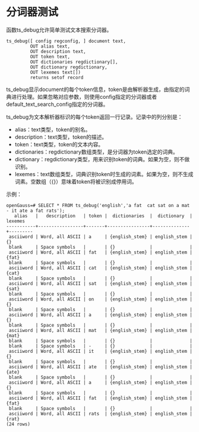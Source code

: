 # 分词器测试<a name="ZH-CN_TOPIC_0289900260"></a>

函数ts\_debug允许简单测试文本搜索分词器。

```
ts_debug([ config regconfig, ] document text,
         OUT alias text,
         OUT description text,
         OUT token text,
         OUT dictionaries regdictionary[],
         OUT dictionary regdictionary,
         OUT lexemes text[])
         returns setof record
```

ts\_debug显示document的每个token信息，token是由解析器生成，由指定的词典进行处理。如果忽略对应参数，则使用config指定的分词器或者default\_text\_search\_config指定的分词器。

ts\_debug为文本解析器标识的每个token返回一行记录。记录中的列分别是：

-   alias：text类型，token的别名。
-   description：text类型，token的描述。
-   token：text类型，token的文本内容。
-   dictionaries：regdictionary数组类型，是分词器为token选定的词典。
-   dictionary：regdictionary类型，用来识别token的词典。如果为空，则不做识别。
-   lexemes：text数组类型，词典识别token时生成的词素。如果为空，则不生成词素。空数组（\{\}）意味着token将被识别成停用词。

示例：

```
openGauss=# SELECT * FROM ts_debug('english','a fat  cat sat on a mat - it ate a fat rats');
   alias   |   description   | token |  dictionaries  |  dictionary  | lexemes 
-----------+-----------------+-------+----------------+--------------+---------
 asciiword | Word, all ASCII | a     | {english_stem} | english_stem | {}
 blank     | Space symbols   |       | {}             |              | 
 asciiword | Word, all ASCII | fat   | {english_stem} | english_stem | {fat}
 blank     | Space symbols   |       | {}             |              | 
 asciiword | Word, all ASCII | cat   | {english_stem} | english_stem | {cat}
 blank     | Space symbols   |       | {}             |              | 
 asciiword | Word, all ASCII | sat   | {english_stem} | english_stem | {sat}
 blank     | Space symbols   |       | {}             |              | 
 asciiword | Word, all ASCII | on    | {english_stem} | english_stem | {}
 blank     | Space symbols   |       | {}             |              | 
 asciiword | Word, all ASCII | a     | {english_stem} | english_stem | {}
 blank     | Space symbols   |       | {}             |              | 
 asciiword | Word, all ASCII | mat   | {english_stem} | english_stem | {mat}
 blank     | Space symbols   |       | {}             |              | 
 blank     | Space symbols   | -     | {}             |              | 
 asciiword | Word, all ASCII | it    | {english_stem} | english_stem | {}
 blank     | Space symbols   |       | {}             |              | 
 asciiword | Word, all ASCII | ate   | {english_stem} | english_stem | {ate}
 blank     | Space symbols   |       | {}             |              | 
 asciiword | Word, all ASCII | a     | {english_stem} | english_stem | {}
 blank     | Space symbols   |       | {}             |              | 
 asciiword | Word, all ASCII | fat   | {english_stem} | english_stem | {fat}
 blank     | Space symbols   |       | {}             |              | 
 asciiword | Word, all ASCII | rats  | {english_stem} | english_stem | {rat}
(24 rows)
```

